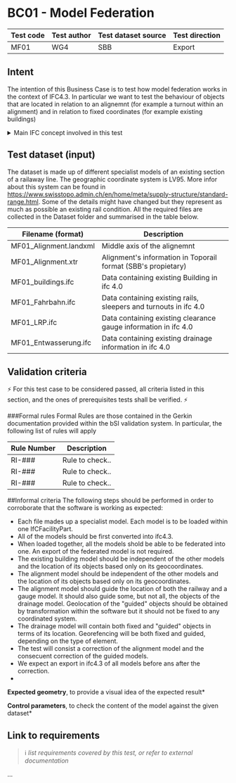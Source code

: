 # BC01 - Model Federation

| Test code | Test author     | Test dataset source | Test direction |
|-----------|-----------------|---------------------|----------------|
| MF01      | WG4             | SBB                 | Export         |



## Intent

The intention of this Business Case is to test how model federation works in the context of IFC4.3. 
In particular we want to test the behaviour of objects that are located in relation to an alignemnt (for example a turnout within an alignment) and in relation to fixed coordinates (for example existing buildings)

<details><summary>Main IFC concept involved in this test</summary> 

- Project Global Positioning - Georeferencing
- Model referencing
- Alignment Layout
- Spatial Decomposition - IfcFacilityPart implementation
- Model integration and display
</details>


## Test dataset (input)

The dataset is made up of different specialist models of an existing section of a railaway line. The geographic coordinate system is LV95. More infor about this system can be found in https://www.swisstopo.admin.ch/en/home/meta/supply-structure/standard-range.html. Some of the details might have changed but they represent as much as possible an existing rail condition. 
All the required files are collected in the Dataset folder and summarised in the table below.

| Filename (format)         | Description                                                        |
|---------------------------|--------------------------------------------------------------------|
| MF01_Alignment.landxml    | Middle axis of the alignemnt                                       |
| MF01_Alignment.xtr        | Alignment's information in Toporail format (SBB's propietary)      |
| MF01_buildings.ifc        | Data containing existing Building in ifc 4.0                       |
| MF01_Fahrbahn.ifc         | Data containing existing rails, sleepers and turnouts in ifc 4.0   |
| MF01_LRP.ifc              | Data containing existing clearance gauge information in ifc 4.0    |
| MF01_Entwasserung.ifc     | Data containing existing drainage information in ifc 4.0           |


## Validation criteria
⚡ For this test case to be considered passed, all criteria listed in this section, and the ones of prerequisites tests shall be verified. ⚡

###Formal rules
Formal Rules are those contained in the Gerkin documentation provided within the bSI validation system. In particular, the following list of rules will apply

|Rule Number                | Description                                                        |
|---------------------------|--------------------------------------------------------------------|
| RI-###                    | Rule to check..                                                    |
| RI-###                    | Rule to check..                                                    | 
| RI-###                    | Rule to check..                                                    |


##Informal criteria
The following steps should be performed in order to corroborate that the software is working as expected:

- Each file mades up a specialist model. Each model is to be loaded within one IfCFacilityPart.
- All of the models should be first converted into ifc4.3.
- When loaded together, all the models shold be able to be federated into one. An export of the federated model is not required.
- The existing building model should be independent of the other models and the location of its objects based only on its geocoordinates.
- The alignment model should be independent of the other models and the location of its objects based only on its geocoordinates.
- The alignment model should guide the location of both the railway and a gauge model. It should also guide some, but not all, the objects of the drainage model. Geolocation of the "guided" objects should be obtained by transformation within the software but it should not be fixed to any coordinated system.
- The drainage model will contain both fixed and "guided" objects in terms of its location. Georefencing will be both fixed and guided, depending on the type of element.
- The test will consist a correction of the alignment model and the consecuent correction of the guided models.
- We expect an export in ifc4.3 of all models before ans after the correction.
- 

**Expected geometry**, to provide a visual idea of the expected result*


**Control parameters**, to check the content of the model against the given dataset*



## Link to requirements
>:information_source: *list requirements covered by this test, or refer to external documentation*

...

